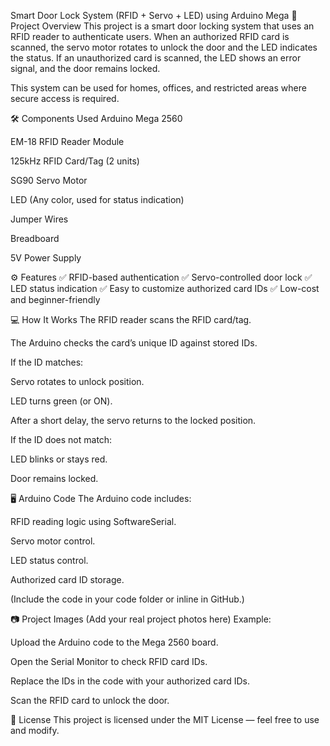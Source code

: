 Smart Door Lock System (RFID + Servo + LED) using Arduino Mega
📌 Project Overview
This project is a smart door locking system that uses an RFID reader to authenticate users.
When an authorized RFID card is scanned, the servo motor rotates to unlock the door and the LED indicates the status.
If an unauthorized card is scanned, the LED shows an error signal, and the door remains locked.

This system can be used for homes, offices, and restricted areas where secure access is required.

🛠️ Components Used
Arduino Mega 2560

EM-18 RFID Reader Module

125kHz RFID Card/Tag (2 units)

SG90 Servo Motor

LED (Any color, used for status indication)

Jumper Wires

Breadboard

5V Power Supply

⚙️ Features
✅ RFID-based authentication
✅ Servo-controlled door lock
✅ LED status indication
✅ Easy to customize authorized card IDs
✅ Low-cost and beginner-friendly




💻 How It Works
The RFID reader scans the RFID card/tag.

The Arduino checks the card’s unique ID against stored IDs.

If the ID matches:

Servo rotates to unlock position.

LED turns green (or ON).

After a short delay, the servo returns to the locked position.

If the ID does not match:

LED blinks or stays red.

Door remains locked.

🖥️ Arduino Code
The Arduino code includes:

RFID reading logic using SoftwareSerial.

Servo motor control.

LED status control.

Authorized card ID storage.

(Include the code in your code folder or inline in GitHub.)

📷 Project Images
(Add your real project photos here)
Example:


Upload the Arduino code to the Mega 2560 board.

Open the Serial Monitor to check RFID card IDs.

Replace the IDs in the code with your authorized card IDs.

Scan the RFID card to unlock the door.

📄 License
This project is licensed under the MIT License — feel free to use and modify.